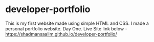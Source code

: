 # developer-portfolio
This is my first website made using simple HTML and CSS. I made a personal portfolio website. Day One. Live Site link below - 
https://shadmansaalim.github.io/developer-portfolio/
